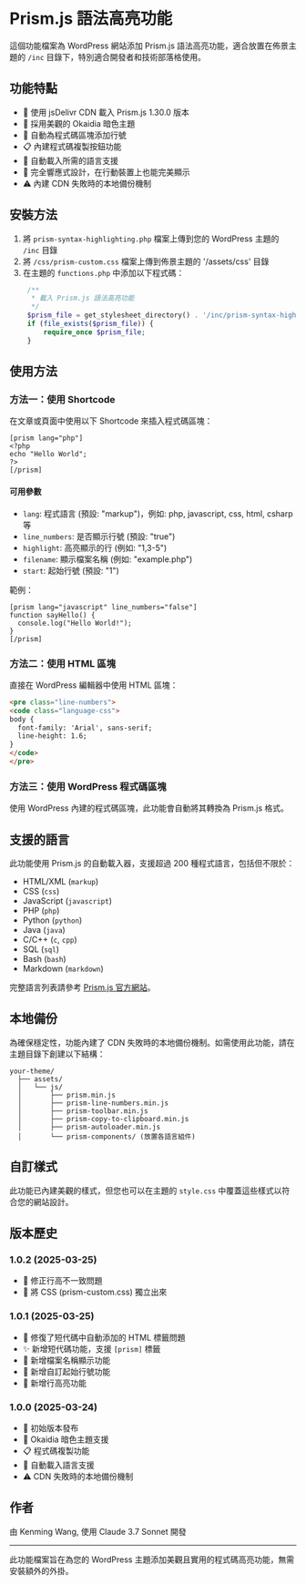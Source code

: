 # Prism.js 語法高亮功能

這個功能檔案為 WordPress 網站添加 Prism.js 語法高亮功能，適合放置在佈景主題的 `/inc` 目錄下，特別適合開發者和技術部落格使用。

## 功能特點

- 🚀 使用 jsDelivr CDN 載入 Prism.js 1.30.0 版本
- 🎨 採用美觀的 Okaidia 暗色主題
- 🔢 自動為程式碼區塊添加行號
- 📋 內建程式碼複製按鈕功能
- 🔄 自動載入所需的語言支援
- 📱 完全響應式設計，在行動裝置上也能完美顯示
- ⚠️ 內建 CDN 失敗時的本地備份機制

## 安裝方法

1. 將 `prism-syntax-highlighting.php` 檔案上傳到您的 WordPress 主題的 `/inc` 目錄
2. 將 `/css/prism-custom.css` 檔案上傳到佈景主題的 '/assets/css' 目錄
3. 在主題的 `functions.php` 中添加以下程式碼：
   ```php
	/**
	 * 載入 Prism.js 語法高亮功能
	 */
	$prism_file = get_stylesheet_directory() . '/inc/prism-syntax-highlighting.php';
	if (file_exists($prism_file)) {
		require_once $prism_file;
	}
   ```

## 使用方法

### 方法一：使用 Shortcode

在文章或頁面中使用以下 Shortcode 來插入程式碼區塊：

```
[prism lang="php"]
<?php
echo "Hello World";
?>
[/prism]
```

#### 可用參數

- `lang`: 程式語言 (預設: "markup")，例如: php, javascript, css, html, csharp 等
- `line_numbers`: 是否顯示行號 (預設: "true")
- `highlight`: 高亮顯示的行 (例如: "1,3-5")
- `filename`: 顯示檔案名稱 (例如: "example.php")
- `start`: 起始行號 (預設: "1")

範例：
```
[prism lang="javascript" line_numbers="false"]
function sayHello() {
  console.log("Hello World!");
}
[/prism]
```

### 方法二：使用 HTML 區塊

直接在 WordPress 編輯器中使用 HTML 區塊：

```html
<pre class="line-numbers">
<code class="language-css">
body {
  font-family: 'Arial', sans-serif;
  line-height: 1.6;
}
</code>
</pre>
```

### 方法三：使用 WordPress 程式碼區塊

使用 WordPress 內建的程式碼區塊，此功能會自動將其轉換為 Prism.js 格式。

## 支援的語言

此功能使用 Prism.js 的自動載入器，支援超過 200 種程式語言，包括但不限於：

- HTML/XML (`markup`)
- CSS (`css`)
- JavaScript (`javascript`)
- PHP (`php`)
- Python (`python`)
- Java (`java`)
- C/C++ (`c`, `cpp`)
- SQL (`sql`)
- Bash (`bash`)
- Markdown (`markdown`)

完整語言列表請參考 [Prism.js 官方網站](https://prismjs.com/#supported-languages)。

## 本地備份

為確保穩定性，功能內建了 CDN 失敗時的本地備份機制。如需使用此功能，請在主題目錄下創建以下結構：

```
your-theme/
  ├── assets/
  │   └── js/
  │       ├── prism.min.js
  │       ├── prism-line-numbers.min.js
  │       ├── prism-toolbar.min.js
  │       ├── prism-copy-to-clipboard.min.js
  │       ├── prism-autoloader.min.js
  │       └── prism-components/ (放置各語言組件)
```

## 自訂樣式

此功能已內建美觀的樣式，但您也可以在主題的 `style.css` 中覆蓋這些樣式以符合您的網站設計。

## 版本歷史

### 1.0.2 (2025-03-25)
- 🐛 修正行高不一致問題
- 🔧 將 CSS (prism-custom.css) 獨立出來

### 1.0.1 (2025-03-25)
- 🐛 修復了短代碼中自動添加的 HTML 標籤問題
- ✨ 新增短代碼功能，支援 `[prism]` 標籤
- 🎨 新增檔案名稱顯示功能
- 🔢 新增自訂起始行號功能
- 🌟 新增行高亮功能

### 1.0.0 (2025-03-24)
- 🚀 初始版本發布
- 🎨 Okaidia 暗色主題支援
- 📋 程式碼複製功能
- 🔄 自動載入語言支援
- ⚠️ CDN 失敗時的本地備份機制

## 作者

由 Kenming Wang, 使用 Claude 3.7 Sonnet 開發

---

此功能檔案旨在為您的 WordPress 主題添加美觀且實用的程式碼高亮功能，無需安裝額外的外掛。